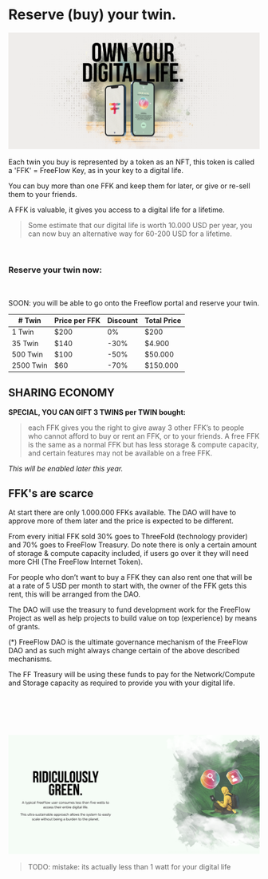 # Reserve (buy) your twin.

![](img/own_your_twin.png)  

Each twin you buy is represented by a token as an NFT, this token is called a 'FFK' = FreeFlow Key, as in your key to a digital life.

You can buy more than one FFK and keep them for later, or give or re-sell them to your friends.

A FFK is valuable, it gives you access to a digital life for a lifetime.

> Some estimate that our digital life is worth 10.000 USD per year, you can now buy an alternative way for 60-200 USD for a lifetime.

<br>

### Reserve your twin now:
<br>

SOON: you will be able to go onto the Freeflow portal and reserve your twin.

| # Twin    | Price per FFK | Discount | Total Price |
| --------- | ------------- | -------- | ----------- |
| 1 Twin    | $200          | 0%       | $200        |
| 35 Twin   | $140          | -30%     | $4.900      |
| 500 Twin  | $100          | -50%     | $50.000     |
| 2500 Twin | $60           | -70%     | $150.000    |


## SHARING ECONOMY

**SPECIAL, YOU CAN GIFT 3 TWINS per TWIN bought:**
> each FFK gives you the right to give away 3 other FFK’s to people who cannot afford to buy or rent an FFK, or to your friends. A free FFK is the same as a normal FFK but has less storage & compute capacity, and certain features may not be available on a free FFK. 

*This will be enabled later this year.*

## FFK's are scarce

At start there are only 1.000.000 FFKs available. The DAO will have to approve more of them later and the price is expected to be different. 

From every initial FFK sold 30% goes to ThreeFold (technology provider) and 70% goes to FreeFlow Treasury. Do note there is only a certain amount of storage & compute capacity included, if users go over it they will need more CHI (The FreeFlow Internet Token).

For people who don’t want to buy a FFK they can also rent one that will be at a rate of 5 USD per month to start with, the owner of the FFK gets this rent, this will be arranged from the DAO.

The DAO will use the treasury to fund development work for the FreeFlow Project as well as help projects to build value on top (experience) by means of grants.

(*) FreeFlow DAO is the ultimate governance mechanism of the FreeFlow DAO and as such might always change certain of the above described mechanisms.

The FF Treasury will be using these funds to pay for the Network/Compute and Storage capacity as required to provide you with your digital life.

<br>
<br>
<br>
<br>

![](img/twin_green.png)  


> TODO: mistake: its actually less than 1 watt for your digital life